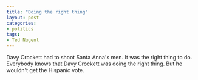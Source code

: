 ```yaml
---
title: "Doing the right thing"
layout: post
categories:
- politics
tags:
- Ted Nugent
---
```


Davy Crockett had to shoot Santa Anna's men. It was the right thing to do. Everybody knows that Davy Crockett was doing the right thing. But he wouldn't get the Hispanic vote.
